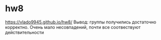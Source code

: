 # hw8
https://vlado9945.github.io/hw8/
Вывод: группы получились достаточно корректно. Очень мало несовпадений, почти все соотвествуют действительности

